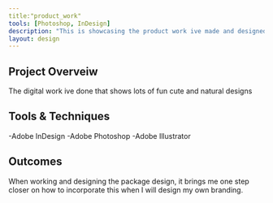 ```yaml
---
title:"product_work"
tools: [Photoshop, InDesign]
description: "This is showcasing the product work ive made and designed"
layout: design
---
```


## Project Overveiw

The digital work ive done that shows lots of fun cute and natural designs 

## Tools & Techniques 

-Adobe InDesign 
-Adobe Photoshop
-Adobe Illustrator

## Outcomes

When working and designing the package design, it brings me one step 
closer on how to incorporate this when I will design my own branding.

